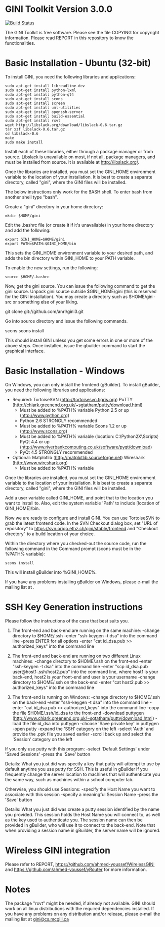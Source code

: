 # GINI Toolkit Version 3.0.0

[![Build Status](https://travis-ci.org/michaelkourlas/gini-sdn.svg?branch=master)](https://travis-ci.org/michaelkourlas/gini-sdn)

The GINI Toolkit is free software. Please see the file COPYING for copyright information.
Please read REPORT in this repository to know the functionalities.

Basic Installation - Ubuntu (32-bit)
==========================

To install GINI, you need the following libraries and applications:

	sudo apt-get install libreadline-dev
	sudo apt-get install python-lxml
	sudo apt-get install python-qt4
	sudo apt-get install scons
	sudo apt-get install screen
	sudo apt-get install uml-utilities
	sudo apt-get install openssh-server
    sudo apt-get install build-essential
    sudo apt-get install rxvt
	wget http://libslack.org/download/libslack-0.6.tar.gz
	tar xzf libslack-0.6.tar.gz
	cd libslack-0.6
	make
	sudo make install

Install each of these libraries, either through a package manager or
from source.  Libslack is unavailable on most, if not all, package 
managers, and must be installed from source.  It is available
at http://libslack.org/.

Once the libraries are installed, you must set the GINI_HOME environment 
variable to the location of your installation.  It is best to create
a separate directory, called "gini", where the GINI files will be installed.

The below instructions only work for the BASH shell.  To enter bash from 
another shell type "bash".

Create a "gini" directory in your home directory:

    mkdir $HOME/gini

Edit the .bashrc file (or create it if it's unavailable) in your home 
directory and add the following:

    export GINI_HOME=$HOME/gini
    export PATH=$PATH:$GINI_HOME/bin

This sets the GINI_HOME environment variable to your desired path, and
adds the bin directory within GINI_HOME to your PATH variable.

To enable the new settings, run the following:

    source $HOME/.bashrc

Now, get the gini source. You can issue the following command to get the gini source. Unpack gini source outside $GINI_HOME/gini (this is reserved for the GINI installation). You may create a directory such as $HOME/gini-src or something else of your liking.

  git clone git://github.com/anrl/gini3.git

Go into source directory and issue the following commands.

  scons 
  scons install

This should install GINI unless you get some errors in one or more of the above steps.
Once installed, issue the gbuilder command to start the graphical interface. 

Basic Installation - Windows
============================

On Windows, you can only install the frontend (gBuilder).
To install gBuilder, you need the following libraries and applications:

  * Required:
    TortoiseSVN (http://tortoisesvn.tigris.org)
    PuTTY (http://chiark.greenend.org.uk/~sgtatham/putty/download.html)
    - Must be added to %PATH% variable
    Python 2.5 or up (http://www.python.org)
    - Python 2.6 STRONGLY recommended
    - Must be added to %PATH% variable
    Scons 1.2 or up (http://www.scons.org)
    - Must be added to %PATH% variable (location: C:\Python2X\Scripts)
    PyQt 4.4 or up (http://www.riverbankcomputing.co.uk/software/pyqt/download)
    - PyQt 4.5 STRONGLY recommended
  * Optional:
    Matplotlib (http://matplotlib.sourceforge.net)
    Wireshark (http://www.wireshark.org)
    - Must be added to %PATH% variable

Once the libraries are installed, you must set the GINI_HOME environment 
variable to the location of your installation.  It is best to create
a separate directory, called "gini", where the GINI files will be installed.

Add a user variable called GINI_HOME, and point that to the location you want
to install to.  Also, edit the system variable 'Path' to include 
[location of GINI_HOME]\bin.

Now we are ready to configure and install GINI.  You can use TortoiseSVN
to grab the latest frontend code.  In the SVN Checkout dialog box, set
"URL of repository" to https://svn.origo.ethz.ch/gini/stable/frontend and
"Checkout directory" to a build location of your choice.

Within the directory where you checked-out the source code, run the 
following command in the Command prompt (scons must be in the %PATH% variable):

    scons install

This will install gBuilder into %GINI_HOME%.

If you have any problems installing gBuilder on Windows, please e-mail 
the mailing list at <gini at cs dot mcgill dot ca>.

SSH Key Generation instructions
===============================

Please follow the instructions of the case that best suits you.

1) The front-end and back-end are running on the same machine:
    -change directory to $HOME/.ssh
    -enter "ssh-keygen -t dsa" into the command line
    -press ENTER for all options
    -enter "cat id_dsa.pub >> authorized_keys" into the command line
    
2) The front-end and back-end are running on two different Linux machines:
    -change directory to $HOME/.ssh on the front-end
    -enter "ssh-keygen -t dsa" into the command line
    -enter "scp id_dsa.pub user@host1:.ssh/host2.pub" into the command line, where host1 is your back-end, host2 is your front-end and user is your username
    -change directory to $HOME/.ssh on the back-end
    -enter "cat host2.pub >> authorized_keys" into the command line
    
3) The front-end is running on Windows:
    -change directory to $HOME/.ssh on the back-end
    -enter "ssh-keygen -t dsa" into the command line
    -enter "cat id_dsa.pub >> authorized_keys" into the command line
    -copy the file $HOME/.ssh/id_dsa to the front-end
    -download puttygen (http://www.chiark.greenend.org.uk/~sgtatham/putty/download.html)
    -load the file id_dsa into puttygen
    -choose 'Save private key' in puttygen
    -open putty
    -expand the 'SSH' category on the left
    -select 'Auth' and provide the .ppk file you saved earlier
    -scroll back up and select the 'Session' category on the left
    
If you only use putty with this program:
    -select 'Default Settings' under 'Saved Sessions'
    -press the 'Save' button
        
Details: What you just did was specify a key that putty will attempt to use by default anytime you use putty for SSH.  This is useful in gBuilder if you frequently change the server location to machines that will authenticate you the same way, such as machines within a school computer lab.
        
Otherwise, you should use Sessions:
-specify the Host Name you want to associate with this session
-specify a meaningful Session Name
-press the 'Save' button
        
Details: What you just did was create a putty session identified by the name you provided.  This session holds the Host Name you will connect to, as well as the key used to authenticate you.  The session name can then be provided in gBuilder, who will use it to connect to the back-end.  Note that when providing a session name in gBuilder, the server name will be ignored.

Wireless GINI integration
=====
Please refer to REPORT, https://github.com/ahmed-youssef/WirelessGINI and https://github.com/ahmed-youssef/yRouter for more information.

Notes
=====
The package "rxvt" might be needed, if already not available.
GINI should work on all linux distributions with the required dependencies 
installed.  If you have any problems on any distribution and/or 
release, please e-mail the mailing list at gini@cs.mcgill.ca
